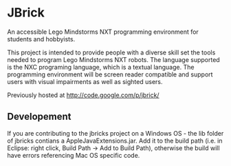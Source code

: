 JBrick
=

An accessible Lego Mindstorms NXT programming environment for students and hobbyists.

This project is intended to provide people with a diverse skill set the tools needed to program Lego Mindstorms NXT robots. The language supported is the NXC programing language, which is a textual language. The programming environment will be screen reader compatible and support users with visual impairments as well as sighted users. 

Previously hosted at http://code.google.com/p/jbrick/

Developement
-

If you are contributing to the jbricks project on a Windows OS - the lib folder of jbricks contians a AppleJavaExtensions.jar. Add it to the build path (i.e. in Eclipse: right click, Build Path -> Add to Build Path), otherwise the build will have errors referencing Mac OS specific code.
